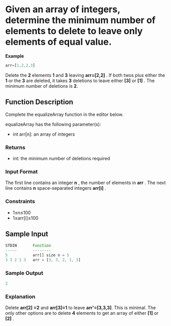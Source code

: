 # Given an array of integers, determine the minimum number of elements to delete to leave only elements of equal value.

**Example**

```javascript
arr=[1,2,2,3]
```


Delete the **2**  elements **1** and **3** leaving **arr=[2,2]** . If both twos plus either the **1** or the **3** are deleted, it takes **3** deletions to leave either **[3]**  or **[1]** . The minimum number of deletions is **2**.

## **Function Description**

Complete the equalizeArray function in the editor below.

equalizeArray has the following parameter(s):

- int arr[n]: an array of integers

### **Returns**

- int: the minimum number of deletions required

### **Input Format**

The first line contains an integer **n** , the number of elements in **arr** .
The next line contains **n** space-separated integers **arr[i]** .

### **Constraints**

- 1≤n≤100
- 1≤arr[i]≤100

## **Sample Input**

```javascript
STDIN       Function
-----       --------
5           arr[] size n = 5
3 3 2 1 3   arr = [3, 3, 2, 1, 3]
```

### **Sample Output**

```javascript
2 
```  

### **Explanation**

Delete **arr[2] =2** and **arr[3]=1** to leave **arr'=[3,3,3]**. This is minimal. The only other options are to delete **4** elements to get an array of either **[1]**  or **[2]** .